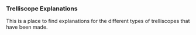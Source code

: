 ### Trelliscope Explanations

This is a place to find explanations for the different types of trelliscopes that have been made.
